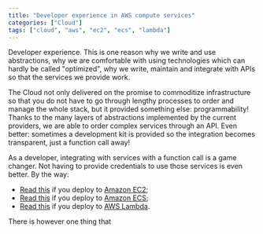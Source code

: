 ```yaml
---
title: "Developer experience in AWS compute services"
categories: ["Cloud"]
tags: ["cloud", "aws", "ec2", "ecs", "lambda"]
---
```


Developer experience. This is one reason why we write and use abstractions, why we are comfortable with using
technologies which can hardly be called "optimized", why we write, maintain and integrate with APIs so that the services
we provide work.

The Cloud not only delivered on the promise to commoditize infrastructure so that you do not have to go through lengthy
processes to order and manage the whole stack, but it provided something else: programmability! Thanks to the many
layers of abstractions implemented by the current providers, we are able to order complex services through an API. Even
better: sometimes a development kit is provided so the integration becomes transparent, just a function call away!

<!-- READ MORE -->

As a developer, integrating with services with a function call is a game changer. Not having to provide credentials to
use those services is even better. By the way:
- [Read this](https://docs.aws.amazon.com/AWSEC2/latest/UserGuide/iam-roles-for-amazon-ec2.html) if you deploy to [Amazon EC2](https://aws.amazon.com/ec2/);
- [Read this](https://docs.aws.amazon.com/AmazonECS/latest/developerguide/task-iam-roles.html) if you deploy to [Amazon ECS](https://aws.amazon.com/ecs/);
- [Read this](https://docs.aws.amazon.com/lambda/latest/dg/lambda-intro-execution-role.html) if you deploy to [AWS Lambda](https://aws.amazon.com/lambda/).

There is however one thing that 

##